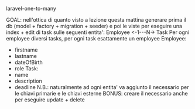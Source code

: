 laravel-one-to-many


GOAL: nell'ottica di quanto visto a lezione questa mattina generare prima il db (model + factory + migration + seeder) e poi le viste per eseguire una index + edit di task sulle seguenti entita':
Employee <-1---N-> Task
Per ogni employee diversi tasks, per ogni task esattamente un employee
Employee:
- firstname
- lastname
- dateOfBirth
- role
Task:
- name
- description
- deadline
N.B.: naturalmente ad ogni entita' va aggiunto il necessario per le chiavi primarie e le chiavi esterne
BONUS: creare il necessario anche per eseguire update + delete